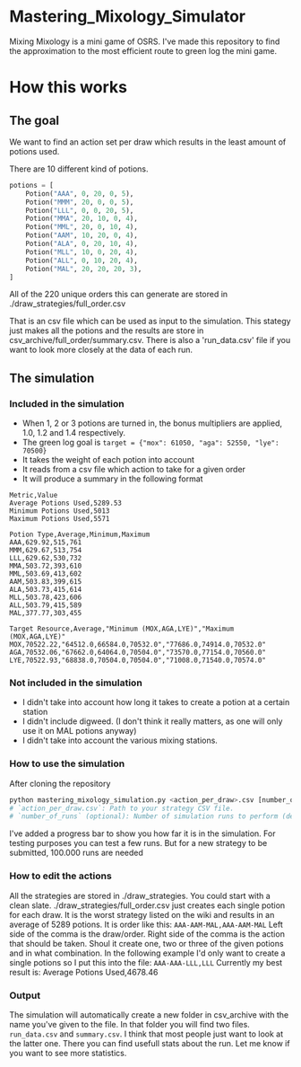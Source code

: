 # Mastering_Mixology_Simulator
Mixing Mixology is a mini game of OSRS. I've made this repository to find the approximation to the most efficient route to green log the mini game.
# How this works

## The goal
We want to find an action set per draw which results in the least amount of potions used.

There are 10 different kind of potions.
```python
potions = [
    Potion("AAA", 0, 20, 0, 5),
    Potion("MMM", 20, 0, 0, 5),
    Potion("LLL", 0, 0, 20, 5),
    Potion("MMA", 20, 10, 0, 4),
    Potion("MML", 20, 0, 10, 4),
    Potion("AAM", 10, 20, 0, 4),
    Potion("ALA", 0, 20, 10, 4),
    Potion("MLL", 10, 0, 20, 4),
    Potion("ALL", 0, 10, 20, 4),
    Potion("MAL", 20, 20, 20, 3),
]
```

All of the 220 unique orders this can generate are stored in ./draw_strategies/full_order.csv

That is an csv file which can be used as input to the simulation. This stategy just makes all the potions and the results are store in csv_archive/full_order/summary.csv. There is also a 'run_data.csv' file if you want to look more closely at the data of each run.

## The simulation
### Included in the simulation
- When 1, 2 or 3 potions are turned in, the bonus multipliers are applied, 1.0, 1.2 and 1.4 respectively.
- The green log goal is `target = {"mox": 61050, "aga": 52550, "lye": 70500}`
- It takes the weight of each potion into account
- It reads from a csv file which action to take for a given order
- It will produce a summary in the following format
```
Metric,Value
Average Potions Used,5289.53
Minimum Potions Used,5013
Maximum Potions Used,5571

Potion Type,Average,Minimum,Maximum
AAA,629.92,515,761
MMM,629.67,513,754
LLL,629.62,530,732
MMA,503.72,393,610
MML,503.69,413,602
AAM,503.83,399,615
ALA,503.73,415,614
MLL,503.78,423,606
ALL,503.79,415,589
MAL,377.77,303,455

Target Resource,Average,"Minimum (MOX,AGA,LYE)","Maximum (MOX,AGA,LYE)"
MOX,70522.22,"64512.0,66584.0,70532.0","77686.0,74914.0,70532.0"
AGA,70532.06,"67662.0,64064.0,70504.0","73570.0,77154.0,70560.0"
LYE,70522.93,"68838.0,70504.0,70504.0","71008.0,71540.0,70574.0"

```

### Not included in the simulation
- I didn't take into account how long it takes to create a potion at a certain station
- I didn't include digweed. (I don't think it really matters, as one will only use it on MAL potions anyway)
- I didn't take into account the various mixing stations.

### How to use the simulation
After cloning the repository
```python
python mastering_mixology_simulation.py <action_per_draw>.csv [number_of_runs]
# `action_per_draw.csv`: Path to your strategy CSV file.
# `number_of_runs` (optional): Number of simulation runs to perform (default is 100,000).
```
I've added a progress bar to show you how far it is in the simulation.
For testing purposes you can test a few runs. But for a new strategy to be submitted, 100.000 runs are needed

### How to edit the actions
All the strategies are stored in ./draw_strategies. You could start with a clean slate. ./draw_strategies/full_order.csv just creates each single potion for each draw. It is the worst strategy listed on the wiki and results in an average of 5289 potions.
It is order like this:
`AAA-AAM-MAL,AAA-AAM-MAL`
Left side of the comma is the draw/order. Right side of the comma is the action that should be taken. Shoul it create one, two or three of the given potions and in what combination.
In the following example I'd only want to create a single potions so I put this into the file:
`AAA-AAA-LLL,LLL`
Currently my best result is: Average Potions Used,4678.46

### Output
The simulation will automatically create a new folder in csv_archive with the name you've given to the file. In that folder you will find two files. `run_data.csv` and `summary.csv`. I think that most people just want to look at the latter one. There you can find usefull stats about the run. Let me know if you want to see more statistics.